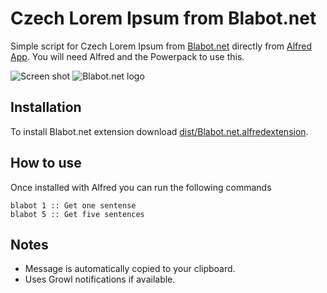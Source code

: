Czech Lorem Ipsum from Blabot.net
============

Simple script for Czech Lorem Ipsum from [Blabot.net](http://www.blabot.net/) directly from [Alfred App](http://alfredapp.com/). You will need Alfred and the Powerpack to use this.

![Screen shot](/xxlmira/alfred-blabot/raw/master/screenshot.png)
![Blabot.net logo](/xxlmira/alfred-blabot/raw/master/blabot.png)


Installation
----------------

To install Blabot.net extension download [dist/Blabot.net.alfredextension](/xxlmira/alfred-blabot/raw/master/dist/Blabot.net.alfredextension).

How to use
----------------

Once installed with Alfred you can run the following commands

	blabot 1 :: Get one sentense
	blabot 5 :: Get five sentences

Notes
----------------
- Message is automatically copied to your clipboard.
- Uses Growl notifications if available.

